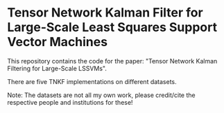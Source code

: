 # Tensor Network Kalman Filter for Large-Scale Least Squares Support Vector Machines 

This repository contains the code for the paper: "Tensor Network Kalman Filtering for Large-Scale LSSVMs".

There are five TNKF implementations on different datasets. 

Note: The datasets are not all my own work, please credit/cite the respective people and institutions for these!



